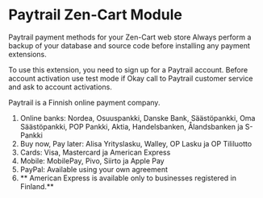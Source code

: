 # Paytrail Zen-Cart Module
Paytrail payment methods for your Zen-Cart web store
Always perform a backup of your database and source code before installing any payment extensions.

To use this extension, you need to sign up for a Paytrail account. 
Before account activation use test mode if Okay call to Paytrail customer service and ask to account activations.

Paytrail is a Finnish online payment company. 

1. Online banks: Nordea, Osuuspankki, Danske Bank, Säästöpankki, Oma Säästöpankki, POP Pankki, Aktia, Handelsbanken, Ålandsbanken ja S-Pankki
2. Buy now, Pay later: Alisa Yrityslasku, Walley, OP Lasku ja OP Tililuotto
3. Cards: Visa, Mastercard ja American Express
4. Mobile: MobilePay, Pivo, Siirto ja Apple Pay
5. PayPal: Available using your own agreement
6. ** American Express is available only to businesses registered in Finland.**
